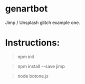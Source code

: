 # genartbot
Jimp / Unsplash glitch example one.

# Instructions:
  > npm init
  
  >  npm install --save jimp
  
  > node botone.js
